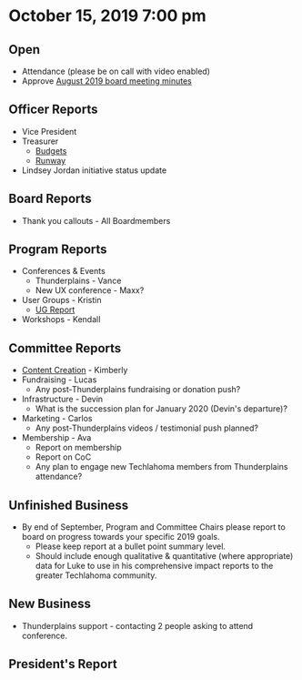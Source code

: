 # October 15, 2019 7:00 pm

## Open
* Attendance (please be on call with video enabled)
* Approve [August 2019 board meeting minutes](https://github.com/techlahoma/board_meetings/blob/master/2019/08_august_minutes.md)

## Officer Reports
* Vice President
* Treasurer
    - [Budgets](https://docs.google.com/spreadsheets/d/1tw-q8jl-9VMMZ2OmxKM6sCq0A82pPU8yLPMsnaI-DGE/edit?usp=sharing)
    - [Runway](https://docs.google.com/spreadsheets/d/1BdSo4lCJLIDFu0a3EfQ3AWu2wgmotYP-qIzIDC4PXsk/edit?usp=sharing)
* Lindsey Jordan initiative status update

## Board Reports
* Thank you callouts - All Boardmembers

## Program Reports
* Conferences & Events 
  * Thunderplains - Vance
  * New UX conference - Maxx?
* User Groups - Kristin
  * [UG Report](https://github.com/techlahoma/board_meetings/blob/master/2019/attachments/01_UG%20Report.md)
* Workshops - Kendall

## Committee Reports
* [Content Creation](https://github.com/techlahoma/board_meetings/blob/master/2019/attachments/10_content_creation.md) - Kimberly
* Fundraising - Lucas 
  * Any post-Thunderplains fundraising or donation push?
* Infrastructure - Devin
  * What is the succession plan for January 2020 (Devin's departure)?
* Marketing - Carlos
  * Any post-Thunderplains videos / testimonial push planned?
* Membership - Ava
  * Report on membership
  * Report on CoC
  * Any plan to engage new Techlahoma members from Thunderplains attendance?

## Unfinished Business
* By end of September, Program and Committee Chairs please report to board on progress towards your specific 2019 goals.
  * Please keep report at a bullet point summary level.
  * Should include enough qualitative & quantitative (where appropriate) data for Luke to use in his comprehensive impact reports to the greater Techlahoma community. 

## New Business
* Thunderplains support - contacting 2 people asking to attend conference. 

## President's Report
